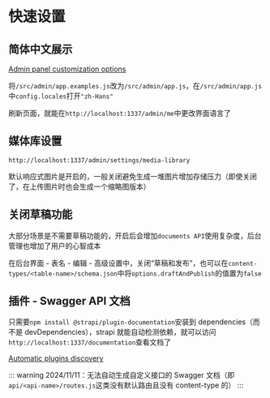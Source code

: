 # 快速设置

## 简体中文展示

[Admin panel customization options](https://docs.strapi.io/dev-docs/admin-panel-customization/options)

将`/src/admin/app.examples.js`改为`/src/admin/app.js`，在`/src/admin/app.js`中`config.locales`打开`"zh-Hans"`

刷新页面，就能在`http://localhost:1337/admin/me`中更改界面语言了

## 媒体库设置

`http://localhost:1337/admin/settings/media-library`

默认响应式图片是开启的，一般关闭避免生成一堆图片增加存储压力（即使关闭了，在上传图片时也会生成一个缩略图版本）

## 关闭草稿功能

大部分场景是不需要草稿功能的，开启后会增加`documents API`使用复杂度，后台管理也增加了用户的心智成本

在后台界面 - 表名 - 编辑 - 高级设置中，关闭“草稿和发布”，也可以在`content-types/<table-name>/schema.json`中将`options.draftAndPublish`的值置为`false`

## 插件 - Swagger API 文档

只需要`npm install @strapi/plugin-documentation`安装到 dependencies（而不是 devDependencies），strapi 就能自动检测依赖，就可以访问`http://localhost:1337/documentation`查看文档了

[Automatic plugins discovery](https://docs.strapi.io/dev-docs/plugins/using-plugins#automatic-plugins-discovery)

::: warning
2024/11/11：无法自动生成自定义接口的 Swagger 文档（即 `api/<api-name>/routes.js`这类没有默认路由且没有 content-type 的）
:::
